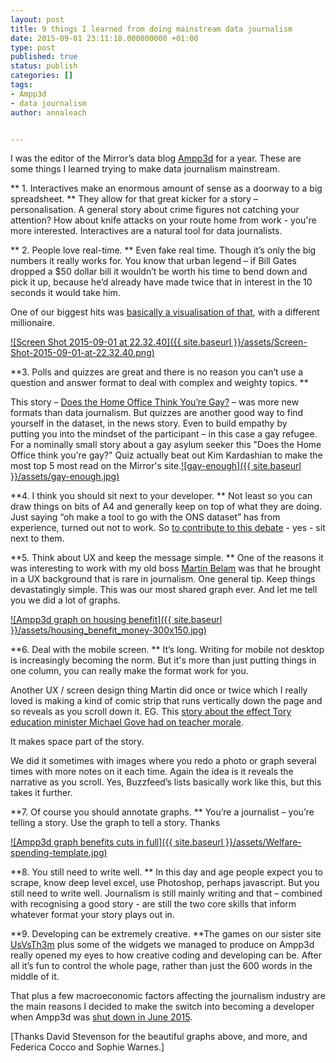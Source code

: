 ```yaml
---
layout: post
title: 9 things I learned from doing mainstream data journalism
date: 2015-09-01 23:11:18.000000000 +01:00
type: post
published: true
status: publish
categories: []
tags:
- Ampp3d
- data journalism
author: annaleach


---
```

I was the editor of the Mirror’s data blog [Ampp3d](http://www.mirror.co.uk/news/ampp3d/?pageNumber=3) for a year. These are some things I learned trying to make data journalism mainstream.

** 1. Interactives make an enormous amount of sense as a doorway to a big spreadsheet. ** They allow for that great kicker for a story – personalisation. A general story about crime figures not catching your attention? How about knife attacks on your route home from work - you're more interested. Interactives are a natural tool for data journalists.

** 2. People love real-time. ** Even fake real time. Though it’s only the big numbers it really works for. You know that urban legend – if Bill Gates dropped a $50 dollar bill it wouldn’t be worth his time to bend down and pick it up, because he’d already have made twice that in interest in the 10 seconds it would take him.

One of our biggest hits was [basically a visualisation of that](http://ampp3d.mirror.co.uk/2014/02/21/wayne-rooney-earnings/), with a different millionaire.

[![Screen Shot 2015-09-01 at 22.32.40]({{ site.baseurl }}/assets/Screen-Shot-2015-09-01-at-22.32.40.png)](http://annaleach.net/wp-content/uploads/2015/09/Screen-Shot-2015-09-01-at-22.32.40.png)

**3. Polls and quizzes are great and there is no reason you can’t use a question and answer format to deal with complex and weighty topics. **

This story – [Does the Home Office Think You’re Gay?](http://www.mirror.co.uk/news/ampp3d/home-office-think-youre-gay-5280895) – was more new formats than data journalism. But quizzes are another good way to find yourself in the dataset, in the news story. Even to build empathy by putting you into the mindset of the participant – in this case a gay refugee. For a nominally small story about a gay asylum seeker this "Does the Home Office think you're gay?" Quiz actually beat out Kim Kardashian to make the most top 5 most read on the Mirror's site.[![gay-enough]({{ site.baseurl }}/assets/gay-enough.jpg)](http://annaleach.net/wp-content/uploads/2015/09/gay-enough.jpg)

**4. I think you should sit next to your developer. ** Not least so you can draw things on bits of A4 and generally keep on top of what they are doing. Just saying “oh make a tool to go with the ONS dataset” has from experience, turned out not to work. So [to contribute to this debate](https://storify.com/charlesarthur/great-truths-of-our-time) - yes - sit next to them.

**5. Think about UX and keep the message simple. ** One of the reasons it was interesting to work with my old boss [Martin Belam](http://martinbelam.com/) was that he brought in a UX background that is rare in journalism. One general tip. Keep things devastatingly simple. This was our most shared graph ever. And let me tell you we did a lot of graphs.

[![Ampp3d graph on housing benefit]({{ site.baseurl }}/assets/housing_benefit_money-300x150.jpg)](http://annaleach.net/wp-content/uploads/2015/09/housing_benefit_money.jpg)

**6. Deal with the mobile screen. ** It’s long. Writing for mobile not desktop is increasingly becoming the norm. But it's more than just putting things in one column, you can really make the format work for you.

Another UX / screen design thing Martin did once or twice which I really loved is making a kind of comic strip that runs vertically down the page and so reveals as you scroll down it. EG. This [story about the effect Tory education minister Michael Gove had on teacher morale](http://ampp3d.mirror.co.uk/2014/01/07/that-gove-effect-on-teacher-morale-in-full/).

It makes space part of the story.

We did it sometimes with images where you redo a photo or graph several times with more notes on it each time. Again the idea is it reveals the narrative as you scroll. Yes, Buzzfeed’s lists basically work like this, but this takes it further.

**7. Of course you should annotate graphs. ** You’re a journalist – you’re telling a story. Use the graph to tell a story. Thanks

[![Ampp3d graph benefits cuts in full]({{ site.baseurl }}/assets/Welfare-spending-template.jpg)](http://annaleach.net/wp-content/uploads/2015/09/Welfare-spending-template.jpg)

**8. You still need to write well. ** In this day and age people expect you to scrape, know deep level excel, use Photoshop, perhaps javascript. But you still need to write well. Journalism is still mainly writing and that – combined with recognising a good story - are still the two core skills that inform whatever format your story plays out in.

**9. Developing can be extremely creative. **The games on our sister site [UsVsTh3m](http://usvsth3m.com/) plus some of the widgets we managed to produce on Ampp3d really opened my eyes to how creative coding and developing can be. After all it’s fun to control the whole page, rather than just the 600 words in the middle of it.

That plus a few macroeconomic factors affecting the journalism industry are the main reasons I decided to make the switch into becoming a developer when Ampp3d was [shut down in June 2015](http://www.theguardian.com/media/2015/may/13/trinity-mirrors-usvsth3m-and-ampp3d-thought-to-be-facing-axe-as-jobs-set-to-go).

[Thanks David Stevenson for the beautiful graphs above, and more, and Federica Cocco and Sophie Warnes.]
